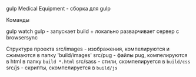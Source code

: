 gulp
Medical Equipment - сборка для gulp

Команды

gulp watch
gulp - запускает build + локально разварчивает сервер с browsersync

Структура проекта
src/images - изображения, компелируются и сжимаются в папку 'build/images'
src/pug - файлы pug, компелируются в html в папку `build *.html`
src/sass - стили, скомпелируется в `build/css`
src/js - скрипты, скомпелируется в `build/js`